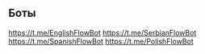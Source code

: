 ## Боты

https://t.me/EnglishFlowBot
https://t.me/SerbianFlowBot
https://t.me/SpanishFlowBot
https://t.me/PolishFlowBot
